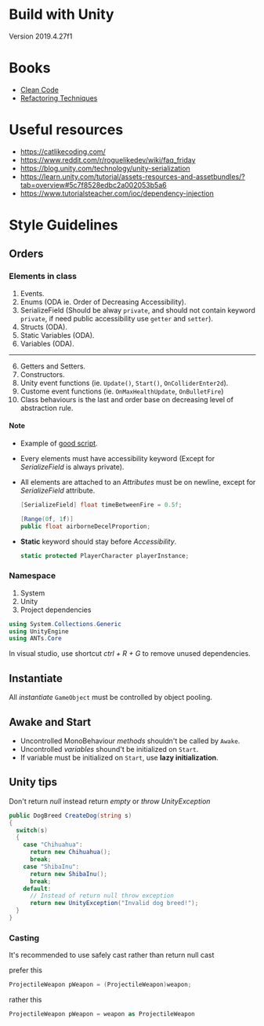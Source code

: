 # Build with Unity
Version 2019.4.27f1

# Books
- [Clean Code](https://github.com/gameoflord012/ANTs1/blob/main/CleanCodeConventions.md)
- [Refactoring Techniques](https://github.com/gameoflord012/ANTs1/blob/main/RefactoringTechniques.md)

# Useful resources
- https://catlikecoding.com/
- https://www.reddit.com/r/roguelikedev/wiki/faq_friday
- https://blog.unity.com/technology/unity-serialization
- https://learn.unity.com/tutorial/assets-resources-and-assetbundles/?tab=overview#5c7f8528edbc2a002053b5a6
- https://www.tutorialsteacher.com/ioc/dependency-injection

# Style Guidelines
## Orders
### Elements in class
1. Events.
2. Enums (ODA ie. Order of Decreasing Accessibility).
3. SerializeField (Should be alway `private`, and should not contain keyword `private`, if need public accessibility use `getter` and `setter`).
4. Structs (ODA).
5. Static Variables (ODA).
6. Variables (ODA).
---
6. Getters and Setters.
7. Constructors.
8. Unity event functions (ie. `Update()`, `Start()`, `OnColliderEnter2d`).
9. Custome event functions (ie. `OnMaxHealthUpdate`, `OnBulletFire`)
10. Class behaviours is the last and order base on decreasing level of abstraction rule.

#### Note
- Example of [good script](https://ideone.com/3B85py).
- Every elements must have accessibility keyword (Except for _SerializeField_ is always private).
- All elements are attached to an _Attributes_ must be on newline, except for _SerializeField_ attribute.
  ```c#
  [SerializeField] float timeBetweenFire = 0.5f;
  
  [Range(0f, 1f)] 
  public float airborneDecelProportion;
  ```
- **Static** keyword should stay before _Accessibility_.

  ```c#
  static protected PlayerCharacter playerInstance;
  ```
### Namespace
1. System
2. Unity
3. Project dependencies
```c#
using System.Collections.Generic
using UnityEngine
using ANTs.Core
```
In visual studio, use shortcut _ctrl + R + G_ to remove unused dependencies.

## Instantiate
All _instantiate_ `GameObject` must be controlled by object pooling.

## Awake and Start
- Uncontrolled MonoBehaviour _methods_ shouldn't be called by `Awake`.
- Uncontrolled _variables_ shound't be initialized on `Start`.
- If variable must be initialized on `Start`, use **lazy initialization**.

## Unity tips

Don't return _null_ instead return _empty_ or _throw UnityException_
```c#
public DogBreed CreateDog(string s)
{
  switch(s)
  {
    case "Chihuahua":
      return new Chihuahua();
      break;
    case "ShibaInu":
      return new ShibaInu();
      break;
    default:
      // Instead of return null throw exception
      return new UnityException("Invalid dog breed!");
  }
}
```

### Casting
It's recommended to use safely cast rather than return null cast

prefer this
```C#
ProjectileWeapon pWeapon = (ProjectileWeapon)weapon;
```
rather this
```C#
ProjectileWeapon pWeapon = weapon as ProjectileWeapon
```
